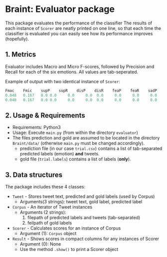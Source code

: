# Braint: Evaluator package

This package evaluates the performance of the classifier The results of each instance of `Scorer` are neatly printed on one line, so that each time the classifier is evaluated you can easily see how its performance improves (hopefully).

## 1. Metrics

Evaluator includes Macro and Micro F-scores, followed by Precision and Recall for each of the six emotions. All values are tab-seperated.

Example of output with two identical instance of `Scorer`:

```java
Fmac	Fmic	supP	supR	disP	disR	feaP	feaR	sadP	sadR	joyP	joyR	angP	angR
0.048   0.167	0.0	0.0 	0.0  	0.0	 0.0	 0.0	 0.0	 0.0    0.17	 1.0	0.0 	0.0
0.048   0.167	0.0	0.0 	0.0  	0.0	 0.0	 0.0	 0.0	 0.0	0.17	 1.0	0.0 	0.0
```

## 2. Usage & Requirements
+ Requirements: Python3
+ Usage: Execute `main.py` (from within the directory `evaluator`)
+ The files prediction and gold are assumed to be located in the directory `Braint/data/` (otherwise `main.py` must be changed accordingly).
  + prediction file (in our case `trial.csv`) contains a list of tab-separated predicted labels (emotion) **and** tweets.
  + gold file (`trial.labels`) contains a list of labels (**only**).


## 3. Data structures

The package includes these 4 classes:
- `Tweet` - Stores tweet text, predicted and gold labels (used by Corpus)
  - Arguments(3 strings): tweet text, gold label, predicted label
- `Corpus` - An iterator of Tweet instances
  - Arguments (2 strings):
      1. filepath of predicted labels and tweets (tab-separated)
      2. feilpath of gold labels
- `Scorer` - Calculates scores for an instance of Corpus
  - Argument (1): `Corpus` object
- `Result` - Shows scores in compact columns for any instances of Scorer
  - Argument (0): None
  - Use the method `.show()` to print a Scorer object
